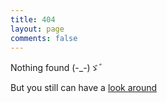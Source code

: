 ```yaml
---
title: 404
layout: page
comments: false
---
```


Nothing found (-_-)ゞ゛

But you still can have a [look around](/index.html)
